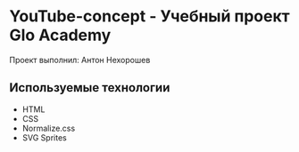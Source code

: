 # YouTube-concept - Учебный проект Glo Academy
Проект выполнил: Антон Нехорошев

## Используемые технологии
- HTML
- CSS
- Normalize.css
- SVG Sprites
